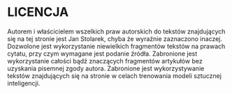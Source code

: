 LICENCJA
========

Autorem i właścicielem wszelkich praw autorskich do tekstów znajdujących się na
tej stronie jest Jan Stolarek, chyba że wyraźnie zaznaczono inaczej.  Dozwolone
jest wykorzystanie niewielkich fragmentów tekstów na prawach cytatu, przy czym
wymagane jest podanie źródła.  Zabronione jest wykorzystanie całości bądź
znaczących fragmentów artykułów bez uzyskania pisemnej zgody autora.  Zabronione
jest wykorzystywanie tekstów znajdujących się na stronie w celach trenowania
modeli sztucznej inteligencji.
